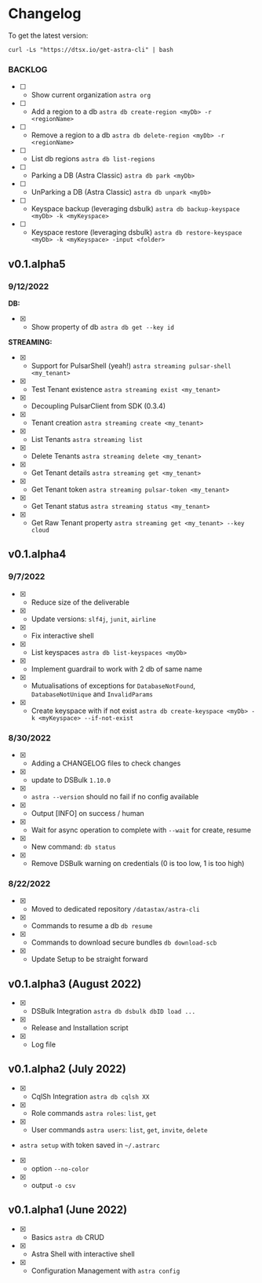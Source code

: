 # Changelog

To get the latest version:
```
curl -Ls "https://dtsx.io/get-astra-cli" | bash
```

### BACKLOG
- [ ] - Show current organization `astra org`
- [ ] - Add a region to a db `astra db create-region <myDb> -r <regionName>`
- [ ] - Remove a region to a db `astra db delete-region <myDb> -r <regionName>`
- [ ] - List db regions `astra db list-regions`
- [ ] - Parking a DB (Astra Classic) `astra db park <myDb>`
- [ ] - UnParking a DB (Astra Classic) `astra db unpark <myDb>`
- [ ] - Keyspace backup (leveraging dsbulk) `astra db backup-keyspace <myDb> -k <myKeyspace>`
- [ ] - Keyspace restore (leveraging dsbulk) `astra db restore-keyspace <myDb> -k <myKeyspace> -input <folder>`


## v0.1.alpha5

### 9/12/2022

**DB:**
- [x] - Show property of db `astra db get --key id`

**STREAMING:**
- [x] - Support for PulsarShell (yeah!) `astra streaming pulsar-shell <my_tenant>`
- [x] - Test Tenant existence `astra streaming exist <my_tenant>`
- [x] - Decoupling PulsarClient from SDK (0.3.4)
- [x] - Tenant creation `astra streaming create <my_tenant>`
- [x] - List Tenants `astra streaming list`
- [x] - Delete Tenants `astra streaming delete <my_tenant>`
- [x] - Get Tenant details `astra streaming get <my_tenant>`
- [x] - Get Tenant token `astra streaming pulsar-token <my_tenant>`
- [x] - Get Tenant status `astra streaming status <my_tenant> `
- [x] - Get Raw Tenant property `astra streaming get <my_tenant> --key cloud`


## v0.1.alpha4

### 9/7/2022
- [x] - Reduce size of the deliverable
- [X] - Update versions: `slf4j`, `junit`, `airline`
- [X] - Fix interactive shell
- [X] - List keyspaces `astra db list-keyspaces <myDb>`
- [X] - Implement guardrail to work with 2 db of same name
- [X] - Mutualisations of exceptions for `DatabaseNotFound`, `DatabaseNotUnique` and `InvalidParams`
- [X] - Create keyspace with if not exist `astra db create-keyspace <myDb> -k <myKeyspace> --if-not-exist`

### 8/30/2022
- [X] - Adding a CHANGELOG files to check changes
- [x] - update to DSBulk `1.10.0`
- [x] - `astra --version` should no fail if no config available
- [X] - Output [INFO] on success / human
- [X] - Wait for async operation to complete with `--wait` for create, resume
- [X] - New command: `db status`
- [X] - Remove DSBulk warning on credentials (0 is too low, 1 is too high)
 
###  8/22/2022
- [X] - Moved to dedicated repository `/datastax/astra-cli`
- [X] - Commands to resume a db `db resume`
- [X] - Commands to download secure bundles `db download-scb`
- [X] - Update Setup to be straight forward

## v0.1.alpha3 (August 2022)
- [X] - DSBulk Integration `astra db dsbulk dbID load ...`
- [X] - Release and Installation script
- [X] - Log file

## v0.1.alpha2 (July 2022)
- [X] - CqlSh Integration `astra db cqlsh XX`
- [X] - Role commands `astra roles`: `list`, `get`
- [X] - User commands `astra users`: `list`, `get`, `invite`, `delete`
- `astra setup` with token saved in `~/.astrarc`
- [X] - option `--no-color`
- [X] - output `-o csv`

## v0.1.alpha1 (June 2022)
- [X] - Basics `astra db` CRUD
- [X] - Astra Shell with interactive shell
- [X] - Configuration Management with `astra config`
